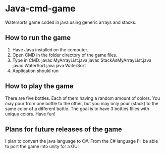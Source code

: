 # Java-cmd-game
Watersorts game coded in java using generic arrays and stacks.

## How to run the game
1. Have Java installed on the computer.
2. Open CMD in the folder directory of the game files.
3. Type in CMD: javac MyArrayList.java
javac StackAsMyArrayList.java
javac WaterSort.java
java WaterSort
4. Application should run

## How to play the game
There are five bottles.
Each of them having a random amount of colors.
You may pour from one bottle to the other, but you may only pour (stack) to the same color of a different bottle.
The goal is to have 3 bottles filles with unique colors.
Have fun!

## Plans for future releases of the game
I plan to convert the java language to C#.
From the C# language I'll be able to port the game into unity for a GUI
